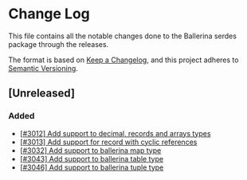 # Change Log
This file contains all the notable changes done to the Ballerina serdes package through the releases.

The format is based on [Keep a Changelog](https://keepachangelog.com/en/1.0.0/), and this project adheres to
[Semantic Versioning](https://semver.org/spec/v2.0.0.html).

## [Unreleased]

### Added

- [[#3012] Add support to decimal, records and arrays types](https://github.com/ballerina-platform/ballerina-standard-library/issues/3012#issue-1274825828)
- [[#3013] Add support for record with cyclic references](https://github.com/ballerina-platform/ballerina-standard-library/issues/3013#issue-1274864592)
- [[#3032] Add support to ballerina map type](https://github.com/ballerina-platform/ballerina-standard-library/issues/3032#issue-1283701869)
- [[#3043] Add support to ballerina table type](https://github.com/ballerina-platform/ballerina-standard-library/issues/3043#issue-1288139316)
- [[#3046] Add support to ballerina tuple type](https://github.com/ballerina-platform/ballerina-standard-library/issues/3046#issue-1289604760)